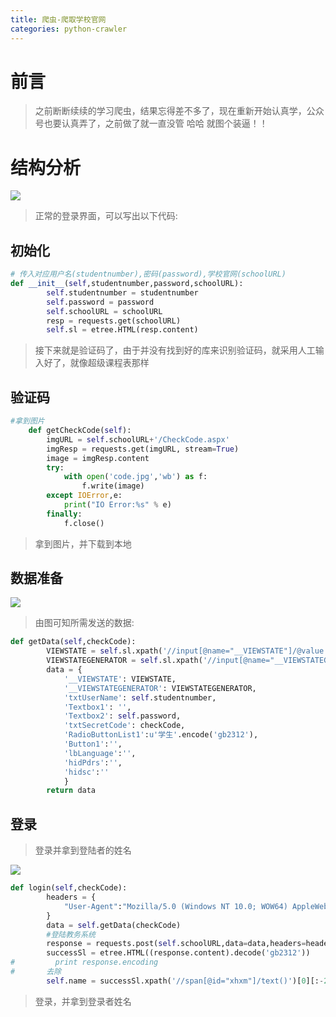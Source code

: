 ```yaml
---
title: 爬虫-爬取学校官网
categories: python-crawler
---
```


# 前言
> 之前断断续续的学习爬虫，结果忘得差不多了，现在重新开始认真学，公众号也要认真弄了，之前做了就一直没管  哈哈  就图个装逼！！

# 结构分析
![](爬虫-爬取学校官网/1.png)
> 正常的登录界面，可以写出以下代码:

## 初始化
``` py
# 传入对应用户名(studentnumber),密码(password),学校官网(schoolURL)
def __init__(self,studentnumber,password,schoolURL):
        self.studentnumber = studentnumber
        self.password = password
        self.schoolURL = schoolURL
        resp = requests.get(schoolURL)
        self.sl = etree.HTML(resp.content)
```
> 接下来就是验证码了，由于并没有找到好的库来识别验证码，就采用人工输入好了，就像超级课程表那样

## 验证码
``` py
#拿到图片
    def getCheckCode(self):
        imgURL = self.schoolURL+'/CheckCode.aspx'
        imgResp = requests.get(imgURL, stream=True)
        image = imgResp.content
        try:
            with open('code.jpg','wb') as f:
                f.write(image)
        except IOError,e:
            print("IO Error:%s" % e)
        finally:
            f.close()
```
> 拿到图片，并下载到本地

## 数据准备
![](爬虫-爬取学校官网/2.png)
> 由图可知所需发送的数据:

``` py
def getData(self,checkCode):
        VIEWSTATE = self.sl.xpath('//input[@name="__VIEWSTATE"]/@value')[0]
        VIEWSTATEGENERATOR = self.sl.xpath('//input[@name="__VIEWSTATEGENERATOR"]/@value')[0]
        data = {
            '__VIEWSTATE': VIEWSTATE,
            '__VIEWSTATEGENERATOR': VIEWSTATEGENERATOR,
            'txtUserName': self.studentnumber,
            'Textbox1': '',
            'Textbox2': self.password,
            'txtSecretCode': checkCode,
            'RadioButtonList1':u'学生'.encode('gb2312'),
            'Button1':'',
            'lbLanguage':'',
            'hidPdrs':'',
            'hidsc':''
            }
        return data
```

## 登录
> 登录并拿到登陆者的姓名

![](爬虫-爬取学校官网/3.png)
``` py
def login(self,checkCode):    
        headers = {
            "User-Agent":"Mozilla/5.0 (Windows NT 10.0; WOW64) AppleWebKit/537.36 (KHTML, like Gecko) Chrome/49.0.2623.110 Safari/537.36",
        }
        data = self.getData(checkCode)
        #登陆教务系统
        response = requests.post(self.schoolURL,data=data,headers=headers)
        successSl = etree.HTML((response.content).decode('gb2312'))
#         print response.encoding
#       去除
        self.name = successSl.xpath('//span[@id="xhxm"]/text()')[0][:-2]
```
> 登录，并拿到登录者姓名
